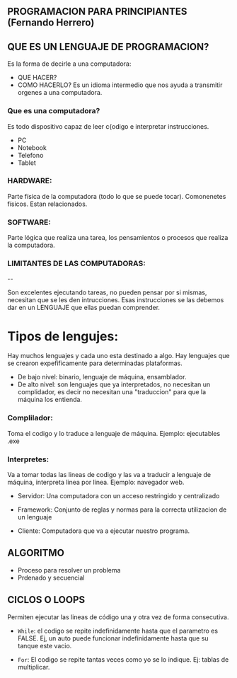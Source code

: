 ## PROGRAMACION PARA PRINCIPIANTES (Fernando Herrero)
## QUE ES UN LENGUAJE DE PROGRAMACION?
Es la forma de decirle a una computadora:
- QUE HACER?
- COMO HACERLO?
Es un idioma intermedio que nos ayuda a transmitir orgenes a una computadora.

### Que es una computadora?
Es todo dispositivo capaz de leer c{odigo e interpretar instrucciones.
- PC
- Notebook
- Telefono
- Tablet

### HARDWARE:
Parte física de la computadora (todo lo que se puede tocar). 
Comonenetes físicos. Estan relacionados.
### SOFTWARE:
Parte lógica que realiza una tarea, los pensamientos o procesos que realiza la computadora.

### LIMITANTES DE LAS COMPUTADORAS:
--

Son excelentes ejecutando tareas, no pueden pensar por si mismas, necesitan que se les den intrucciones.
Esas instrucciones se las debemos dar en un LENGUAJE que ellas puedan comprender.

# Tipos de lengujes:
Hay muchos lenguajes y cada uno esta destinado a algo.
Hay lenguajes que se crearon expefificamente para determinadas plataformas.

- De bajo nivel: binario, lenguaje de máquina, ensamblador.
- De alto nivel: son lenguajes que ya interpretados, no necesitan un complidador, es decir no necesitan una "traduccion" para que la máquina los entienda.

### Complilador:
Toma el codigo y lo traduce a lenguaje de máquina. Ejemplo: ejecutables  .exe

### Interpretes:
Va a tomar todas las lineas de codigo y las va a traducir a lenguaje de máquina, interpreta linea por linea. Ejemplo: navegador web.

* Servidor:
Una computadora con un acceso restringido y centralizado

* Framework:
Conjunto de reglas y normas para la correcta utilizacion de un lenguaje

* Cliente:
Computadora que va a ejecutar nuestro programa.


## ALGORITMO
- Proceso para resolver un problema
- Prdenado y secuencial

## CICLOS O LOOPS

Permiten ejecutar las lineas de código una y otra vez de forma consecutiva.
- `While`: el codigo se repite indefinidamente hasta que el parametro es FALSE. Ej, un auto puede funcionar indefinidamente hasta que su tanque este vacio.

- `For`: El codigo se repite tantas veces como yo se lo indique.
Ej: tablas de multiplicar.



